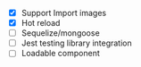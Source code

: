 - [x] Support Import images 
- [x] Hot reload
- [ ] Sequelize/mongoose
- [ ] Jest testing library integration
- [ ] Loadable component